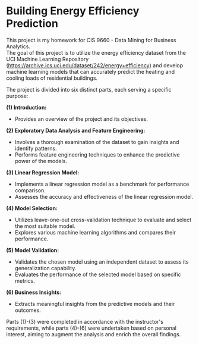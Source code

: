 # Building Energy Efficiency Prediction
This project is my homework for CIS 9660 - Data Mining for Business Analytics.  
The goal of this project is to utilize the energy efficiency dataset from the UCI Machine Learning Repository (https://archive.ics.uci.edu/dataset/242/energy+efficiency) and develop machine learning models that can accurately predict the heating and cooling loads of residential buildings.

The project is divided into six distinct parts, each serving a specific purpose:  

**(1) Introduction:**  
* Provides an overview of the project and its objectives.  

**(2) Exploratory Data Analysis and Feature Engineering:**  
* Involves a thorough examination of the dataset to gain insights and identify patterns.
* Performs feature engineering techniques to enhance the predictive power of the models.  

**(3) Linear Regression Model:**  
* Implements a linear regression model as a benchmark for performance comparison.
* Assesses the accuracy and effectiveness of the linear regression model.  
    
**(4) Model Selection:**  
* Utilizes leave-one-out cross-validation technique to evaluate and select the most suitable model.
* Explores various machine learning algorithms and compares their performance.  
    
**(5) Model Validation:**  
*  Validates the chosen model using an independent dataset to assess its generalization capability.
* Evaluates the performance of the selected model based on specific metrics.  

**(6) Business Insights:**  
* Extracts meaningful insights from the predictive models and their outcomes.  

Parts (1)-(3) were completed in accordance with the instructor's requirements, while parts (4)-(6) were undertaken based on personal interest, aiming to augment the analysis and enrich the overall findings.
